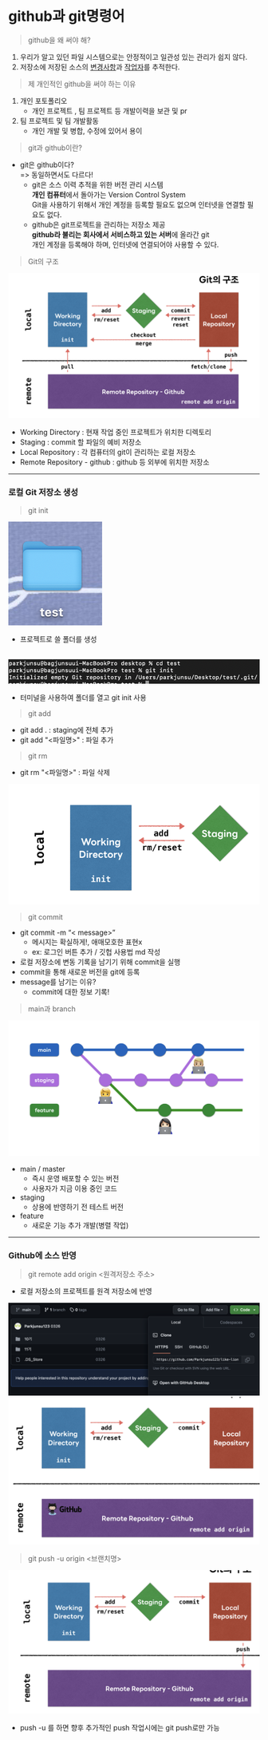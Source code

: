 # github과 git명령어

> github을 왜 써야 해?
1. 우리가 알고 있던 파일 시스템으로는 안정적이고 일관성 있는 관리가 쉽지 않다.
2. 저장소에 저장된 소스의 <u>변경사항</u>과 <u>작업자</u>를 추적한다.

> 제 개인적인 github을 써야 하는 이유

1. 개인 포토폴리오
    + 개인 프로젝트 , 팀 프로젝트 등 개발이력을 보관 및 pr
2. 팀 프로젝트 및 팀 개발활동
    + 개인 개발 및 병합, 수정에 있어서 용이

> git과 github이란?
+ git은 github이다?</br>
 => 동일하면서도 다르다!
    + git은 소스 이력 추적을 위한 버전 관리 시스템
    </br><b>개인 컴퓨터</b>에서 돌아가는 Version Control System
    </br>Git을 사용하기 위해서 개인 계정을 등록할 필요도 없으며 인터넷을 연결할 필요도 없다.
    + github은 git프로젝트을 관리하는 저장소 제공
    </br><b>github라 불리는 회사에서 서비스하고 있는 서버</b>에 올라간 git
    </br>개인 계정을 등록해야 하며, 인터넷에 연결되어야 사용할 수 있다.

>Git의 구조

<img src="git 구조.png">

+ Working Directory : 현재 작업 중인 프로젝트가 위치한 디렉토리
+ Staging : commit 할 파일의 예비 저장소 
+ Local Repository : 각 컴퓨터의 git이 관리하는 로컬 저장소
+ Remote Repository - github : github 등 외부에 위치한 저장소

-----------------
### 로컬 Git 저장소 생성 

> git init

<img src="step1-1.png">
</br>

+ 프로젝트로 쓸 폴더를 생성 
</br>


<img src="step1-2.png">
</br>

+ 터미널을 사용하여 폴더를 열고 git init 사용
> git add
+  git add . : staging에 전체 추가
+  git add "<파일명>" : 파일 추가
> git rm 
+ git rm "<파일명>" : 파일 삭제

<img src="git add.png">

>git commit 
+ git commit -m “< message>”
    + 메시지는 확실하게!, 애매모호한 표현x 
    + ex: 로그인 버튼 추가 / 깃헙 사용법 md 작성 
+ 로컬 저장소에 변동 기록을 남기기 위해 commit을 실행     
+ commit을 통해 새로운 버전을 git에 등록 
+ message를 남기는 이유?
    + commit에 대한 정보 기록!   

> main과 branch

<img src="main.png">

+ main / master
    + 즉시 운영 배포할 수 있는 버전
    + 사용자가 지금 이용 중인 코드
+ staging
    + 상용에 반영하기 전 테스트 버전
+ feature
    + 새로운 기능 추가 개발(병렬 작업)    
------------
### Github에 소스 반영

> git remote add origin <원격저장소 주소>
+ 로컬 저장소의 프로젝트를 원격 저장소에 반영

<img src="add origin.png">

<img src="origin.png">


> git push -u origin <브랜치명>

<img src="push.png">

+ push -u 를 하면 향후 추가적인 push 작업시에는 git push로만 가능
